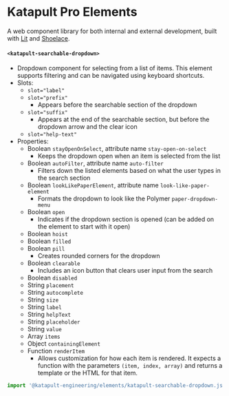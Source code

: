 # Katapult Pro Elements
A web component library for both internal and external development, built with [Lit](https://lit.dev/docs/) and [Shoelace](https://shoelace.style/).

#### `<katapult-searchable-dropdown>`
- Dropdown component for selecting from a list of items. This element supports filtering and can be navigated using keyboard shortcuts.
- Slots: 
  - `slot="label"`
  - `slot="prefix"`
    - Appears before the searchable section of the dropdown
  - `slot="suffix"`
    - Appears at the end of the searchable section, but before the dropdown arrow and the clear icon
  - `slot="help-text"`
- Properties:
  - Boolean `stayOpenOnSelect`, attribute name `stay-open-on-select`
    - Keeps the dropdown open when an item is selected from the list
  - Boolean `autoFilter`, attribute name `auto-filter`
    - Filters down the listed elements based on what the user types in the search section
  - Boolean `lookLikePaperElement`, attribute name `look-like-paper-element`
    - Formats the dropdown to look like the Polymer `paper-dropdown-menu`
  - Boolean `open`
    - Indicates if the dropdown section is opened (can be added on the element to start with it open)
  - Boolean `hoist`
  - Boolean `filled`
  - Boolean `pill`
    - Creates rounded corners for the dropdown
  - Boolean `clearable`
    - Includes an icon button that clears user input from the search
  - Boolean `disabled`
  - String `placement`
  - String `autocomplete`
  - String `size`
  - String `label`
  - String `helpText`
  - String `placeholder`
  - String `value`
  - Array `items`
  - Object `containingElement`
  - Function `renderItem`
    - Allows customization for how each item is rendered. It expects a function with the parameters `(item, index, array)` and returns a template or the HTML for that item.
```js
import '@katapult-engineering/elements/katapult-searchable-dropdown.js';
```
